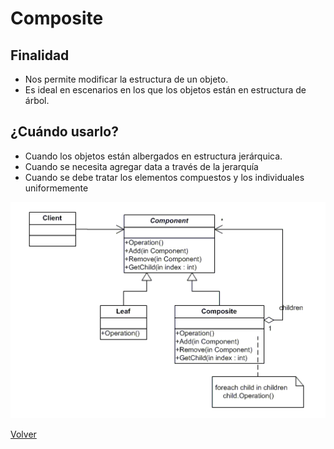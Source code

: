 # Composite

## Finalidad

* Nos permite modificar la estructura de un objeto.
* Es ideal en escenarios en los que los objetos están en estructura de árbol.

## ¿Cuándo usarlo?

* Cuando los objetos están albergados en estructura jerárquica.
* Cuando se necesita agregar data a través de la jerarquía
* Cuando se debe tratar los elementos compuestos y los individuales uniformemente

![Composite pattern](pattern.png)

[Volver]('../../../../../README.md')
